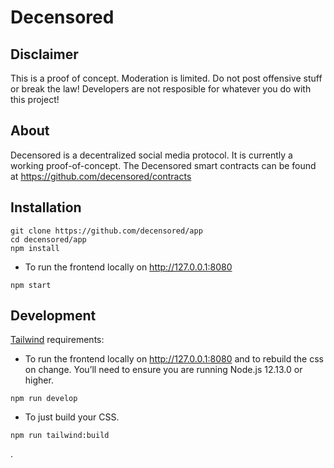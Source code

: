 # Decensored

## Disclaimer

This is a proof of concept. Moderation is limited. Do not post offensive stuff or break the law! Developers are not resposible for whatever you do with this project!

## About

Decensored is a decentralized social media protocol. It is currently
a working proof-of-concept.
The Decensored smart contracts can be found at https://github.com/decensored/contracts

## Installation

```
git clone https://github.com/decensored/app
cd decensored/app
npm install
```

- To run the frontend locally on http://127.0.0.1:8080

```
npm start
```

## Development

<a href='https://tailwindcss.com/docs/installation' target='_blank'>Tailwind</a> requirements:

- To run the frontend locally on http://127.0.0.1:8080 and to rebuild the css on change. You’ll need to ensure you are running Node.js 12.13.0 or higher.

```
npm run develop
```

- To just build your CSS.

```
npm run tailwind:build
```

.
